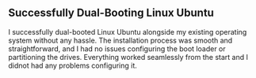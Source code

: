 ## Successfully Dual-Booting Linux Ubuntu

I successfully dual-booted Linux Ubuntu alongside my existing operating system without any hassle. The installation process was smooth and straightforward, and I had no issues configuring the boot loader or partitioning the drives. Everything worked seamlessly from the start and I didnot had any problems configuring it.
